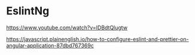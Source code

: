 # EslintNg

https://www.youtube.com/watch?v=IDBdtQlugtw

https://javascript.plainenglish.io/how-to-configure-eslint-and-prettier-on-angular-application-87dbd767369c